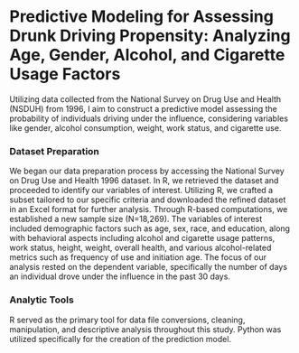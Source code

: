 # Predictive Modeling for Assessing Drunk Driving Propensity: Analyzing Age, Gender, Alcohol, and Cigarette Usage Factors

Utilizing data collected from the National Survey on Drug Use and Health (NSDUH) from 1996, I aim to construct a predictive model assessing the probability of individuals driving under the influence, considering variables like gender, alcohol consumption, weight, work status, and cigarette use.

### Dataset Preparation
We began our data preparation process by accessing the National Survey on Drug Use and Health 1996 dataset. In R, we retrieved the dataset and proceeded to identify our variables of interest. Utilizing R, we crafted a subset tailored to our specific criteria and downloaded the refined dataset in an Excel format for further analysis. Through R-based computations, we established a new sample size (N=18,269). The variables of interest included demographic factors such as age, sex, race, and education, along with behavioral aspects including alcohol and cigarette usage patterns, work status, height, weight, overall health, and various alcohol-related metrics such as frequency of use and initiation age. The focus of our analysis rested on the dependent variable, specifically the number of days an individual drove under the influence in the past 30 days.

### Analytic Tools
R served as the primary tool for data file conversions, cleaning, manipulation, and descriptive analysis throughout this study. Python was utilized specifically for the creation of the prediction model.

